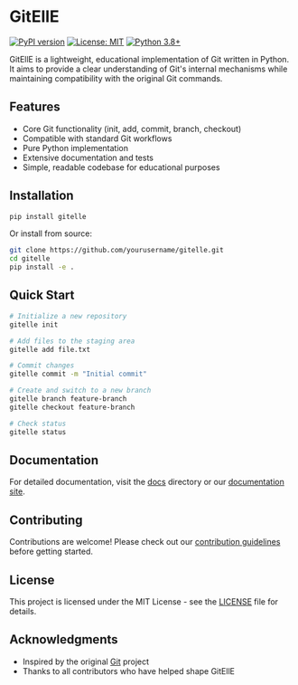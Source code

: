 # GitEllE

[![PyPI version](https://badge.fury.io/py/gitelle.svg?cacheSeconds=0)](https://pypi.org/project/gitelle/)
[![License: MIT](https://img.shields.io/badge/License-MIT-yellow.svg)](https://opensource.org/licenses/MIT)
[![Python 3.8+](https://img.shields.io/badge/python-3.8+-blue.svg)](https://www.python.org/downloads/)

GitEllE is a lightweight, educational implementation of Git written in Python. It aims to provide a clear understanding of Git's internal mechanisms while maintaining compatibility with the original Git commands.

## Features

-   Core Git functionality (init, add, commit, branch, checkout)
-   Compatible with standard Git workflows
-   Pure Python implementation
-   Extensive documentation and tests
-   Simple, readable codebase for educational purposes

## Installation

```bash
pip install gitelle
```

Or install from source:

```bash
git clone https://github.com/yourusername/gitelle.git
cd gitelle
pip install -e .
```

## Quick Start

```bash
# Initialize a new repository
gitelle init

# Add files to the staging area
gitelle add file.txt

# Commit changes
gitelle commit -m "Initial commit"

# Create and switch to a new branch
gitelle branch feature-branch
gitelle checkout feature-branch

# Check status
gitelle status
```

## Documentation

For detailed documentation, visit the [docs](docs/index.md) directory or our [documentation site](https://gitelle.readthedocs.io/).

## Contributing

Contributions are welcome! Please check out our [contribution guidelines](CONTRIBUTING.md) before getting started.

## License

This project is licensed under the MIT License - see the [LICENSE](LICENSE) file for details.

## Acknowledgments

-   Inspired by the original [Git](https://git-scm.com/) project
-   Thanks to all contributors who have helped shape GitEllE
